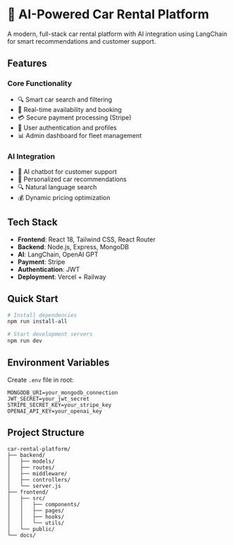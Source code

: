 # 🚗 AI-Powered Car Rental Platform

A modern, full-stack car rental platform with AI integration using LangChain for smart recommendations and customer support.

## Features

### Core Functionality
- 🔍 Smart car search and filtering
- 📅 Real-time availability and booking
- 💳 Secure payment processing (Stripe)
- 👤 User authentication and profiles
- 📊 Admin dashboard for fleet management

### AI Integration
- 🤖 AI chatbot for customer support
- 🎯 Personalized car recommendations
- 🔍 Natural language search
- 💰 Dynamic pricing optimization

## Tech Stack

- **Frontend**: React 18, Tailwind CSS, React Router
- **Backend**: Node.js, Express, MongoDB
- **AI**: LangChain, OpenAI GPT
- **Payment**: Stripe
- **Authentication**: JWT
- **Deployment**: Vercel + Railway

## Quick Start

```bash
# Install dependencies
npm run install-all

# Start development servers
npm run dev
```

## Environment Variables

Create `.env` file in root:
```
MONGODB_URI=your_mongodb_connection
JWT_SECRET=your_jwt_secret
STRIPE_SECRET_KEY=your_stripe_key
OPENAI_API_KEY=your_openai_key
```

## Project Structure

```
car-rental-platform/
├── backend/
│   ├── models/
│   ├── routes/
│   ├── middleware/
│   ├── controllers/
│   └── server.js
├── frontend/
│   ├── src/
│   │   ├── components/
│   │   ├── pages/
│   │   ├── hooks/
│   │   └── utils/
│   └── public/
└── docs/
```